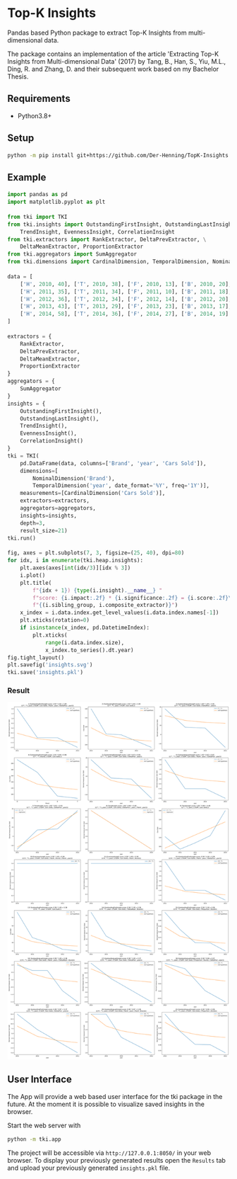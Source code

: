 
# Top-K Insights

Pandas based Python package to extract Top-K Insights from multi-dimensional data.

The package contains an implementation of the article 'Extracting Top-K Insights from Multi-dimensional Data' (2017) by Tang, B., Han, S., Yiu, M.L., Ding, R. and Zhang, D. and their subsequent work based on my Bachelor Thesis.

## Requirements

- Python3.8+

## Setup

````bash
python -m pip install git+https://github.com/Der-Henning/TopK-Insights
````

## Example

````Python
import pandas as pd
import matplotlib.pyplot as plt

from tki import TKI
from tki.insights import OutstandingFirstInsight, OutstandingLastInsight, \
    TrendInsight, EvennessInsight, CorrelationInsight
from tki.extractors import RankExtractor, DeltaPrevExtractor, \
    DeltaMeanExtractor, ProportionExtractor
from tki.aggregators import SumAggregator
from tki.dimensions import CardinalDimension, TemporalDimension, NominalDimension

data = [
    ['H', 2010, 40], ['T', 2010, 38], ['F', 2010, 13], ['B', 2010, 20],
    ['H', 2011, 35], ['T', 2011, 34], ['F', 2011, 10], ['B', 2011, 18],
    ['H', 2012, 36], ['T', 2012, 34], ['F', 2012, 14], ['B', 2012, 20],
    ['H', 2013, 43], ['T', 2013, 29], ['F', 2013, 23], ['B', 2013, 17],
    ['H', 2014, 58], ['T', 2014, 36], ['F', 2014, 27], ['B', 2014, 19]
]

extractors = {
    RankExtractor,
    DeltaPrevExtractor,
    DeltaMeanExtractor,
    ProportionExtractor
}
aggregators = {
    SumAggregator
}
insights = {
    OutstandingFirstInsight(),
    OutstandingLastInsight(),
    TrendInsight(),
    EvennessInsight(),
    CorrelationInsight()
}
tki = TKI(
    pd.DataFrame(data, columns=['Brand', 'year', 'Cars Sold']),
    dimensions=[
        NominalDimension('Brand'),
        TemporalDimension('year', date_format='%Y', freq='1Y')],
    measurements=[CardinalDimension('Cars Sold')],
    extractors=extractors,
    aggregators=aggregators,
    insights=insights,
    depth=3,
    result_size=21)
tki.run()

fig, axes = plt.subplots(7, 3, figsize=(25, 40), dpi=80)
for idx, i in enumerate(tki.heap.insights):
    plt.axes(axes[int(idx/3)][idx % 3])
    i.plot()
    plt.title(
        f"{idx + 1}) {type(i.insight).__name__} "
        f"score: {i.impact:.2f} * {i.significance:.2f} = {i.score:.2f}\n"
        f"{(i.sibling_group, i.composite_extractor)}")
    x_index = i.data.index.get_level_values(i.data.index.names[-1])
    plt.xticks(rotation=0)
    if isinstance(x_index, pd.DatetimeIndex):
        plt.xticks(
            range(i.data.index.size),
            x_index.to_series().dt.year)
fig.tight_layout()
plt.savefig('insights.svg')
tki.save('insights.pkl')
````

### Result

![Insights](./insights.svg)

## User Interface

The App will provide a web based user interface for the tki package in the future.
At the moment it is possible to visualize saved insights in the browser.

Start the web server with

````bash
python -m tki.app
````

The project will be accessible via `http://127.0.0.1:8050/` in your web browser.
To display your previously generated results open the `Results` tab and upload your previously generated `insights.pkl` file.
